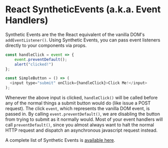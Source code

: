 # React SyntheticEvents (a.k.a. Event Handlers)

Synthetic Events are the the React equivalent of the vanilla DOM's
`addEventListener()`. Using Synthetic Events, you can pass event listeners
directly to your components via props.

```js
const handleClick = event => {
	event.preventDefault();
	alert("clicked!")
};

const SimpleButton = () => (
  <input type="submit" onClick={handleClick}>Click Me!</input>
);
```

Whenever the above input is clicked, `handleClick()` will be called before any
of the normal things a submit button would do (like issue a POST request). The
click `event`, which represents the vanilla DOM event, is passed in. By calling
`event.preventDefault()`, we are disabling the button from trying to submit as
it normally would. Most of your event handlers will call `preventDefault()`,
since you almost always want to halt the normal HTTP request and dispatch an
asynchronous javascript request instead.

A complete list of Synthetic Events is [available here][react-events].

[react-events]:https://facebook.github.io/react/docs/events.html

